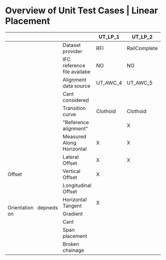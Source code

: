 # Overview of Unit Test Cases | Linear Placement

<table class="tg">
<thead>
  <tr>
    <th class="tg-wa1i"> </th>
    <th class="tg-wa1i"> </th>
    <th class="tg-wu5t">UT_LP_1</th>
    <th class="tg-wu5t">UT_LP_2</th>
    <th class="tg-wu5t">UT_LP_3</th>
    <th class="tg-wu5t">UT_LP_4</th>
    <th class="tg-wu5t">UT_LP_5</th>
    <th class="tg-wu5t">UT_LP_6</th>
    <th class="tg-wu5t">UT_LP_7</th>
    <th class="tg-wu5t">UT_LP_8</th>
    <th class="tg-wu5t">UT_LP_9</th>
    <th class="tg-wu5t">UT_LP_10</th>
  </tr>
</thead>
<tbody>
  <tr>
    <td class="tg-wa1i"> </td>
    <td class="tg-wu5t">Dataset provider</td>
    <td class="tg-nrix">RFI</td>
    <td class="tg-nrix">RailComplete</td>
    <td class="tg-nrix">SBB</td>
    <td class="tg-nrix">Trafikverket</td>
    <td class="tg-nrix">SNCF</td>
    <td class="tg-nrix">SNCF</td>
    <td class="tg-nrix">CRBIM</td>
    <td class="tg-nrix">CRBIM</td>
    <td class="tg-nrix">FTIA</td>
    <td class="tg-nrix">CRBIM</td>
  </tr>
  <tr>
    <td class="tg-wa1i"> </td>
    <td class="tg-wu5t">IFC reference file availabe</td>
    <td class="tg-nrix">NO</td>
    <td class="tg-nrix">NO</td>
    <td class="tg-nrix">NO</td>
    <td class="tg-nrix">NO</td>
    <td class="tg-nrix">NO</td>
    <td class="tg-nrix">NO</td>
    <td class="tg-nrix">NO</td>
    <td class="tg-nrix">NO</td>
    <td class="tg-nrix">NO</td>
    <td class="tg-nrix">NO</td>
  </tr>
  <tr>
    <td class="tg-wa1i"> </td>
    <td class="tg-wu5t">Alignment data source</td>
    <td class="tg-nrix">UT_AWC_4</td>
    <td class="tg-nrix">UT_AWC_5</td>
    <td class="tg-nrix">UT_AWC_1</td>
    <td class="tg-nrix">Selfcontained</td>
    <td class="tg-nrix">Selfcontained</td>
    <td class="tg-nrix">Same as UT_LP_5?</td>
    <td class="tg-nrix">?</td>
    <td class="tg-nrix">Selfcontained</td>
    <td class="tg-nrix">Selfcontained</td>
    <td class="tg-nrix"> </td>
  </tr>
  <tr>
    <td class="tg-wa1i"> </td>
    <td class="tg-wu5t">Cant considered</td>
    <td class="tg-nrix"> </td>
    <td class="tg-nrix"> </td>
    <td class="tg-nrix">X</td>
    <td class="tg-nrix"> </td>
    <td class="tg-nrix"> </td>
    <td class="tg-nrix"> </td>
    <td class="tg-nrix"> </td>
    <td class="tg-nrix"> </td>
    <td class="tg-nrix"> </td>
    <td class="tg-nrix"> </td>
  </tr>
  <tr>
    <td class="tg-wa1i"> </td>
    <td class="tg-wu5t">Transition curve</td>
    <td class="tg-nrix">Clothoid</td>
    <td class="tg-nrix">Clothoid</td>
    <td class="tg-nrix">Clothoid</td>
    <td class="tg-nrix">Clothoid</td>
    <td class="tg-nrix">Clothoid</td>
    <td class="tg-nrix">Clothoid</td>
    <td class="tg-nrix">Clothoid</td>
    <td class="tg-nrix">Clothoid</td>
    <td class="tg-nrix">Clothoid</td>
    <td class="tg-nrix"> </td>
  </tr>
  <tr>
    <td class="tg-wa1i"> </td>
    <td class="tg-wu5t">"Reference alignment"</td>
    <td class="tg-nrix"> </td>
    <td class="tg-nrix">X</td>
    <td class="tg-nrix"> </td>
    <td class="tg-nrix"> </td>
    <td class="tg-nrix"> </td>
    <td class="tg-nrix"> </td>
    <td class="tg-nrix"> </td>
    <td class="tg-nrix"> </td>
    <td class="tg-nrix"> </td>
    <td class="tg-nrix"> </td>
  </tr>
  <tr>
    <td class="tg-wa1i"> </td>
    <td class="tg-wu5t">Measured Along Horizontal</td>
    <td class="tg-nrix">X</td>
    <td class="tg-nrix">X</td>
    <td class="tg-nrix">X</td>
    <td class="tg-nrix">X</td>
    <td class="tg-nrix">X</td>
    <td class="tg-nrix">X</td>
    <td class="tg-nrix">X</td>
    <td class="tg-nrix">X</td>
    <td class="tg-nrix">X</td>
    <td class="tg-nrix"> </td>
  </tr>
  <tr>
    <td class="tg-6o9b" rowspan="3">Offset</td>
    <td class="tg-wu5t">Lateral Offset</td>
    <td class="tg-nrix">X</td>
    <td class="tg-nrix">X</td>
    <td class="tg-nrix"> </td>
    <td class="tg-nrix"> </td>
    <td class="tg-nrix">X</td>
    <td class="tg-nrix">X</td>
    <td class="tg-nrix">X</td>
    <td class="tg-nrix"> </td>
    <td class="tg-nrix">X</td>
    <td class="tg-nrix"> </td>
  </tr>
  <tr>
    <td class="tg-wu5t">Vertical Offset</td>
    <td class="tg-nrix">X</td>
    <td class="tg-nrix"> </td>
    <td class="tg-nrix">X</td>
    <td class="tg-nrix"> </td>
    <td class="tg-nrix">X</td>
    <td class="tg-nrix">X</td>
    <td class="tg-nrix">X?</td>
    <td class="tg-nrix"> </td>
    <td class="tg-nrix">X</td>
    <td class="tg-nrix"> </td>
  </tr>
  <tr>
    <td class="tg-wu5t">Longitudinal Offset</td>
    <td class="tg-nrix"> </td>
    <td class="tg-nrix"> </td>
    <td class="tg-nrix"> </td>
    <td class="tg-nrix"> </td>
    <td class="tg-nrix"> </td>
    <td class="tg-nrix"> </td>
    <td class="tg-nrix"> </td>
    <td class="tg-nrix"> </td>
    <td class="tg-nrix"> </td>
    <td class="tg-nrix"> </td>
  </tr>
  <tr>
    <td class="tg-5cf2" rowspan="3">Orientation&nbsp;&nbsp;&nbsp;depneds on</td>
    <td class="tg-wu5t">Horizontal Tangent</td>
    <td class="tg-nrix">X</td>
    <td class="tg-nrix"> </td>
    <td class="tg-nrix">X</td>
    <td class="tg-nrix"> </td>
    <td class="tg-nrix">X?</td>
    <td class="tg-nrix">X?</td>
    <td class="tg-nrix">X?</td>
    <td class="tg-nrix"> </td>
    <td class="tg-nrix">X</td>
    <td class="tg-nrix"> </td>
  </tr>
  <tr>
    <td class="tg-wu5t">Gradient</td>
    <td class="tg-nrix"> </td>
    <td class="tg-nrix"> </td>
    <td class="tg-nrix">X</td>
    <td class="tg-nrix"> </td>
    <td class="tg-nrix"> </td>
    <td class="tg-nrix"> </td>
    <td class="tg-nrix"> </td>
    <td class="tg-nrix"> </td>
    <td class="tg-nrix"> </td>
    <td class="tg-nrix"> </td>
  </tr>
  <tr>
    <td class="tg-wu5t">Cant</td>
    <td class="tg-nrix"> </td>
    <td class="tg-nrix"> </td>
    <td class="tg-nrix">X</td>
    <td class="tg-nrix"> </td>
    <td class="tg-nrix"> </td>
    <td class="tg-nrix"> </td>
    <td class="tg-nrix"> </td>
    <td class="tg-nrix"> </td>
    <td class="tg-nrix"> </td>
    <td class="tg-nrix"> </td>
  </tr>
  <tr>
    <td class="tg-wa1i"> </td>
    <td class="tg-wu5t">Span placement</td>
    <td class="tg-nrix"> </td>
    <td class="tg-nrix"> </td>
    <td class="tg-nrix"> </td>
    <td class="tg-nrix"> </td>
    <td class="tg-nrix"> </td>
    <td class="tg-nrix">X</td>
    <td class="tg-nrix">X</td>
    <td class="tg-nrix"> </td>
    <td class="tg-nrix"> </td>
    <td class="tg-nrix"> </td>
  </tr>
  <tr>
    <td class="tg-wa1i"> </td>
    <td class="tg-wu5t">Broken chainage</td>
    <td class="tg-nrix"> </td>
    <td class="tg-nrix"> </td>
    <td class="tg-nrix"> </td>
    <td class="tg-nrix">X</td>
    <td class="tg-nrix"> </td>
    <td class="tg-nrix"> </td>
    <td class="tg-nrix"> </td>
    <td class="tg-nrix">X</td>
    <td class="tg-nrix">X</td>
    <td class="tg-nrix"> </td>
  </tr>
</tbody>
</table>